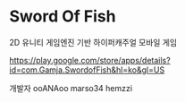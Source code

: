 # Sword Of Fish
2D 유니티 게임엔진 기반 하이퍼캐주얼 모바일 게임

https://play.google.com/store/apps/details?id=com.Gamja.SwordofFish&hl=ko&gl=US

개발자
ooANAoo
marso34
hemzzi
